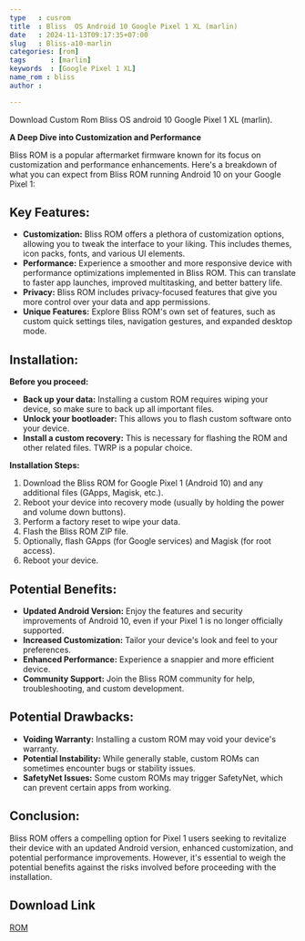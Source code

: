 ```yaml
---
type   : cusrom
title  : Bliss  OS Android 10 Google Pixel 1 XL (marlin)
date   : 2024-11-13T09:17:35+07:00
slug   : Bliss-a10-marlin
categories: [rom]
tags      : [marlin]
keywords  : [Google Pixel 1 XL]
name_rom : bliss
author :

---
```


Download Custom Rom Bliss OS android 10 Google Pixel 1 XL (marlin).


**A Deep Dive into Customization and Performance**

Bliss ROM is a popular aftermarket firmware known for its focus on customization and performance enhancements. Here's a breakdown of what you can expect from Bliss ROM running Android 10 on your Google Pixel 1:

## Key Features:

* **Customization:** Bliss ROM offers a plethora of customization options, allowing you to tweak the interface to your liking. This includes themes, icon packs, fonts, and various UI elements.
* **Performance:** Experience a smoother and more responsive device with performance optimizations implemented in Bliss ROM. This can translate to faster app launches, improved multitasking, and better battery life.
* **Privacy:** Bliss ROM includes privacy-focused features that give you more control over your data and app permissions.
* **Unique Features:** Explore Bliss ROM's own set of features, such as custom quick settings tiles, navigation gestures, and expanded desktop mode.

## Installation:

**Before you proceed:**

* **Back up your data:** Installing a custom ROM requires wiping your device, so make sure to back up all important files.
* **Unlock your bootloader:** This allows you to flash custom software onto your device.
* **Install a custom recovery:** This is necessary for flashing the ROM and other related files. TWRP is a popular choice.

**Installation Steps:**

1. Download the Bliss ROM for Google Pixel 1 (Android 10) and any additional files (GApps, Magisk, etc.).
2. Reboot your device into recovery mode (usually by holding the power and volume down buttons).
3. Perform a factory reset to wipe your data.
4. Flash the Bliss ROM ZIP file.
5. Optionally, flash GApps (for Google services) and Magisk (for root access).
6. Reboot your device.

## Potential Benefits:

* **Updated Android Version:** Enjoy the features and security improvements of Android 10, even if your Pixel 1 is no longer officially supported.
* **Increased Customization:** Tailor your device's look and feel to your preferences.
* **Enhanced Performance:** Experience a snappier and more efficient device.
* **Community Support:** Join the Bliss ROM community for help, troubleshooting, and custom development.

## Potential Drawbacks:

* **Voiding Warranty:** Installing a custom ROM may void your device's warranty.
* **Potential Instability:** While generally stable, custom ROMs can sometimes encounter bugs or stability issues.
* **SafetyNet Issues:** Some custom ROMs may trigger SafetyNet, which can prevent certain apps from working.

## Conclusion:

Bliss ROM offers a compelling option for Pixel 1 users seeking to revitalize their device with an updated Android version, enhanced customization, and potential performance improvements. However, it's essential to weigh the potential benefits against the risks involved before proceeding with the installation.


## Download Link
[ROM](https://sourceforge.net/projects/blissroms/files/Q/marlin/)



